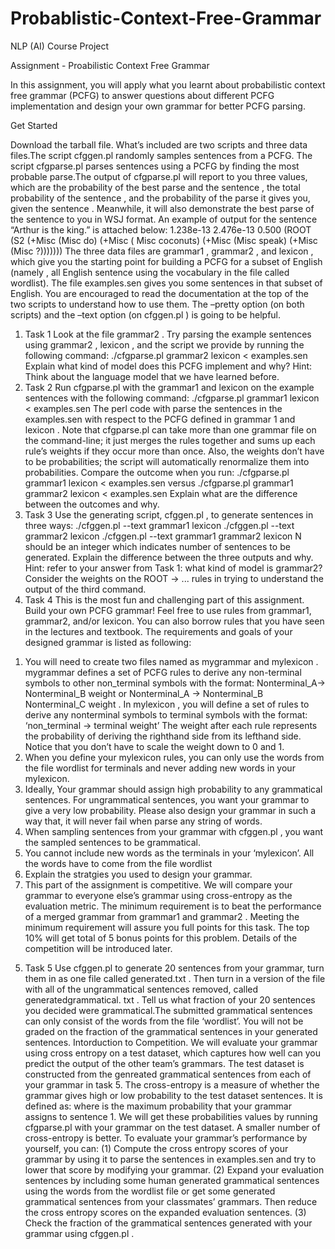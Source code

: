 # Probablistic-Context-Free-Grammar
NLP (AI) Course Project 

Assignment - Proabilistic Context Free Grammar

In this assignment, you will apply what you learnt about probabilistic
context free grammar (PCFG) to answer questions about different PCFG
implementation and design your own grammar for better PCFG parsing.

Get Started

Download the tarball file.
What’s included are two scripts and three data files.The script cfggen.pl
randomly samples sentences from a PCFG. The script cfgparse.pl parses
sentences using a PCFG by finding the most probable parse.The output of
cfgparse.pl will report to you three values, which are the probability of
the best parse and the sentence , the total probability of the
sentence , and the probability of the parse it gives you, given the
sentence . Meanwhile, it will also demonstrate the best parse of the
sentence to you in WSJ format. An example of output for the sentence
“Arthur is the king.” is attached below:
1.238e-13 2.476e-13 0.500 (ROOT (S2 (+Misc (Misc do) (+Misc (
Misc coconuts) (+Misc (Misc speak) (+Misc (Misc ?)))))))
The three data files are grammar1 , grammar2 , and lexicon , which give
you the starting point for building a PCFG for a subset of English (namely ,
all English sentence using the vocabulary in the file called wordlist). The
file examples.sen gives you some sentences in that subset of English.
You are encouraged to read the documentation at the top of the two scripts
to understand how to use them. The –pretty option (on both scripts) and
the –text option (on cfggen.pl ) is going to be helpful.

1) Task 1
Look at the file grammar2 . Try parsing the example sentences using
grammar2 , lexicon , and the script we provide by running the following
command:
./cfgparse.pl grammar2 lexicon < examples.sen
Explain what kind of model does this PCFG implement and why?
Hint: Think about the language model that we have learned before.
2) Task 2
Run cfgparse.pl with the grammar1 and lexicon on the example
sentences with the following command:
./cfgparse.pl grammar1 lexicon < examples.sen
The perl code with parse the sentences in the examples.sen with respect to
the PCFG defined in grammar 1 and lexicon .
Note that cfgparse.pl can take more than one grammar file on the
command-line; it just merges the rules together and sums up each rule’s
weights if they occur more than once. Also, the weights don’t have to be
probabilities; the script will automatically renormalize them into
probabilities.
Compare the outcome when you run:
./cfgparse.pl grammar1 lexicon < examples.sen
versus
./cfgparse.pl grammar1 grammar2 lexicon < examples.sen
Explain what are the difference between the outcomes and why.
3) Task 3
Use the generating script, cfggen.pl , to generate sentences in three
ways:
./cfggen.pl --text <N> grammar1 lexicon
./cfggen.pl --text <N> grammar2 lexicon
./cfggen.pl --text <N> grammar1 grammar2 lexicon
N should be an integer which indicates number of sentences to be
generated.
Explain the difference between the three outputs and why.
Hint: refer to your answer from Task 1: what kind of model is
grammar2? Consider the weights
on the ROOT -> ... rules in trying to understand the output of the
third command.
4) Task 4
This is the most fun and challenging part of this assignment.
Build your own PCFG grammar!
Feel free to use rules from grammar1, grammar2, and/or lexicon. You can
also borrow rules that you have seen in the lectures and textbook. The
requirements and goals of your designed grammar is listed as following:
1. You will need to create two files named as mygrammar and
mylexicon . mygrammar defines a set of PCFG rules to derive any
non-terminal symbols to other non_terminal symbols with the
format:
Nonterminal_A-> Nonterminal_B weight
or
Nonterminal_A -> Nonterminal_B Nonterminal_C weight .
In mylexicon , you will define a set of rules to derive any nonterminal
symbols to terminal symbols with the format:
‘non_terminal -> terminal weight’
The weight after each rule represents the probability of deriving
the righthand side from its lefthand side. Notice that you don’t have
to scale the weight down to 0 and 1.
2. When you define your mylexicon rules, you can only use the
words from the file wordlist for terminals and never adding new
words in your mylexicon.
3. Ideally, Your grammar should assign high probability to any
grammatical sentences. For ungrammatical sentences, you want
your grammar to give a very low probability. Please also design
your grammar in such a way that, it will never fail when parse any
string of words.
4. When sampling sentences from your grammar with cfggen.pl ,
you want the sampled sentences to be grammatical.
5. You cannot include new words as the terminals in your ‘mylexicon’.
All the words have to come from the file wordlist
6. Explain the stratgies you used to design your grammar.
7. This part of the assignment is competitive. We will compare your
grammar to everyone else’s grammar using cross-entropy as the
evaluation metric. The minimum requirement is to beat the
performance of a merged grammar from grammar1 and
grammar2 . Meeting the minimum requirement will assure you full
points for this task. The top 10% will get total of 5 bonus points for
this problem. Details of the competition will be introduced later.

5) Task 5
Use cfggen.pl to generate 20 sentences from your grammar, turn them
in as one file called generated.txt . Then turn in a version of the file with
all of the ungrammatical sentences removed, called generatedgrammatical.
txt . Tell us what fraction of your 20 sentences you decided
were grammatical.The submitted grammatical sentences can only consist
of the words from the file ‘wordlist’. You will not be graded on the
fraction of the grammatical sentences in your generated sentences.
Intorduction to Competition.
We will evaluate your grammar using cross entropy on a test dataset,
which captures how well can you predict the output of the other team’s
grammars. The test dataset is constructed from the genreated grammatical
sentences from each of your grammar in task 5. The cross-entropy is a
measure of whether the grammar gives high or low probability to the test
dataset sentences. It is defined as:
where is the maximum probability that your grammar assigns to
sentence 1. We will get these probabilities values by running cfgparse.pl
with your grammar on the test dataset. A smaller number of cross-entropy
is better.
To evaluate your grammar’s performance by yourself, you can:
(1) Compute the cross entropy scores of your grammar by using it to parse
the sentences in examples.sen and try to lower that score by modifying
your grammar.
(2) Expand your evaluation sentences by including some human generated
grammatical sentences using the words from the wordlist file or get
some generated grammatical sentences from your classmates’ grammars.
Then reduce the cross entropy scores on the expanded evaluation
sentences.
(3) Check the fraction of the grammatical sentences generated with your
grammar using cfggen.pl .
